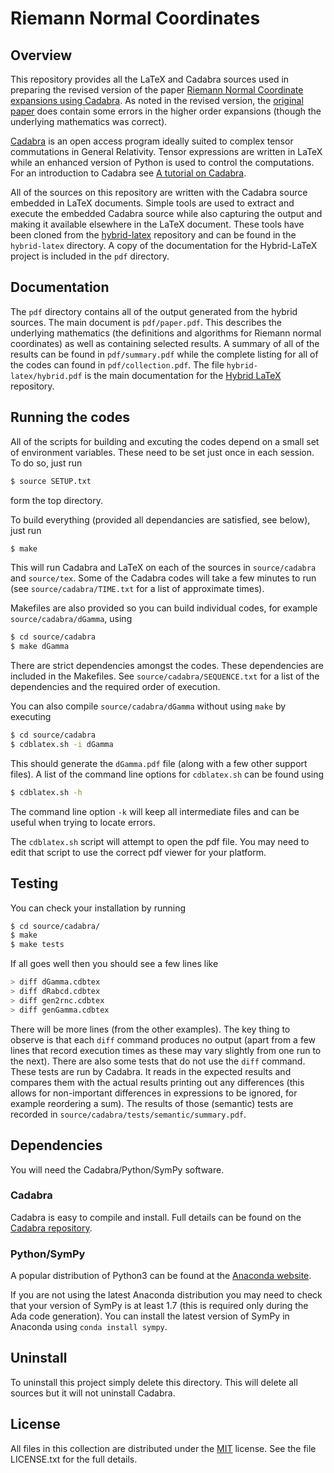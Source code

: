 # Riemann Normal Coordinates

## Overview

This repository provides all the LaTeX and Cadabra sources used in preparing the revised version of the paper [Riemann Normal Coordinate expansions using Cadabra][1]. As noted in the revised version, the [original paper][2] does contain some errors in the higher order expansions (though the underlying mathematics was correct).

[Cadabra][3] is an open access program ideally suited to complex tensor commutations in General Relativity. Tensor expressions are written in LaTeX while an enhanced version of Python is used to control the computations. For an introduction to Cadabra see [A tutorial on Cadabra][4].

All of the sources on this repository are written with the Cadabra source embedded in LaTeX documents. Simple tools are used to extract and execute the embedded Cadabra source while also capturing the output and making it available elsewhere in the LaTeX document. These tools have been cloned from the [hybrid-latex][5] repository and can be found in the `hybrid-latex` directory. A copy of the documentation for the Hybrid-LaTeX project is included in the `pdf` directory.

## Documentation

The `pdf` directory contains all of the output generated from the hybrid sources. The main document is `pdf/paper.pdf`. This describes the underlying mathematics (the definitions and algorithms for Riemann normal coordinates) as well as containing selected results. A summary of all of the results can be found in `pdf/summary.pdf` while the complete listing for all of the codes can found in `pdf/collection.pdf`. The file `hybrid-latex/hybrid.pdf` is the main documentation for the [Hybrid LaTeX][5] repository.

## Running the codes

All of the scripts for building and excuting the codes depend on a small set of environment variables. These need to be set just once in each session. To do so, just run

```sh
$ source SETUP.txt
```

form the top directory.

To build everything (provided all dependancies are satisfied, see below), just run

```sh
$ make
```

This will run Cadabra and LaTeX on each of the sources in `source/cadabra` and `source/tex`. Some of the Cadabra codes will take a few minutes to run (see `source/cadabra/TIME.txt` for a list of approximate times).

Makefiles are also provided so you can build individual codes, for example `source/cadabra/dGamma`, using

```sh
$ cd source/cadabra
$ make dGamma
```

There are strict dependencies amongst the codes. These dependencies are included in the Makefiles. See `source/cadabra/SEQUENCE.txt` for a list of the dependencies and the required order of execution.

You can also compile `source/cadabra/dGamma` without using `make` by executing

```sh
$ cd source/cadabra
$ cdblatex.sh -i dGamma
```

This should generate the `dGamma.pdf` file (along with a few other support files). A list of the command line options for `cdblatex.sh` can be found using

```sh
$ cdblatex.sh -h
```

The command line option `-k` will keep all intermediate files and can be useful when trying to locate errors.

The `cdblatex.sh` script will attempt to open the pdf file. You may need to edit that script to use the correct pdf viewer for your platform.

## Testing

You can check your installation by running

```sh
$ cd source/cadabra/
$ make
$ make tests
```

If all goes well then you should see a few lines like

```sh
> diff dGamma.cdbtex
> diff dRabcd.cdbtex
> diff gen2rnc.cdbtex
> diff genGamma.cdbtex
```

There will be more lines (from the other examples). The key thing to observe is that each `diff` command produces no output (apart from a few lines that record execution times as these may vary slightly from one run to the next). There are also some tests that do not use the `diff` command. These tests are run by Cadabra. It reads in the expected results and compares them with the actual results printing out any differences (this allows for non-important differences in expressions to be ignored, for example reordering a sum). The results of those (semantic) tests are recorded in `source/cadabra/tests/semantic/summary.pdf`.

## Dependencies

You will need the Cadabra/Python/SymPy software.

### Cadabra

Cadabra is easy to compile and install. Full details can be found on the [Cadabra repository][6].

### Python/SymPy

A popular distribution of Python3 can be found at the [Anaconda website][7].

If you are not using the latest Anaconda distribution you may need to check that your version of SymPy is at least 1.7 (this is required only during the Ada code generation). You can install the latest version of SymPy in Anaconda using `conda install sympy`.

## Uninstall

To uninstall this project simply delete this directory. This will delete all sources but it will not uninstall Cadabra.

## License

All files in this collection are distributed under the [MIT][8] license. See the file LICENSE.txt for the full details.

  [1]: https://arxiv.org/abs/0903.2087
  [2]: https://iopscience.iop.org/article/10.1088/0264-9381/26/17/175017
  [3]: https://cadabra.science
  [4]: https://github.com/leo-brewin/cadabra-tutorial
  [5]: https://github.com/leo-brewin/hybrid-latex
  [6]: https://github.com/kpeeters/cadabra2
  [7]: https://www.anaconda.com/products/individual
  [8]: https://opensource.org/licenses/MIT

